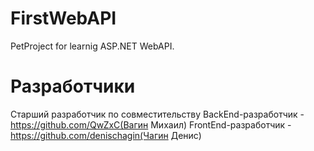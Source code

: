 # FirstWebAPI
PetProject for learnig ASP.NET WebAPI.
# Разработчики
Старший разработчик по совместительству BackEnd-разработчик - https://github.com/QwZxC(Вагин Михаил)
FrontEnd-разработчик - https://github.com/denischagin(Чагин Денис)
